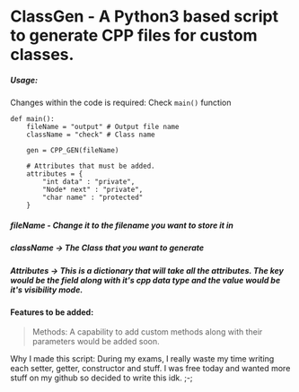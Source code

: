 # ClassGen - A Python3 based script to generate CPP files for custom classes.

##### Usage:
Changes within the code is required:
Check `main()` function
```
def main():
	fileName = "output" # Output file name
	className = "check" # Class name

	gen = CPP_GEN(fileName)

	# Attributes that must be added.
	attributes = {
		"int data" : "private",
		"Node* next" : "private",
		"char name" : "protected"
	}
```

##### fileName - Change it to the filename you want to store it in
##### className -> The Class that you want to generate
##### Attributes -> This is a dictionary that will take all the attributes. The key would be the field along with it's cpp data type and the value would be it's visibility mode.

#### Features to be added:
> Methods:
A capability to add custom methods along with their parameters would be added soon.


Why I made this script:
During my exams, I really waste my time writing each setter, getter, constructor and stuff. I was free today and wanted more stuff on my github so decided to write this idk. ;-;

